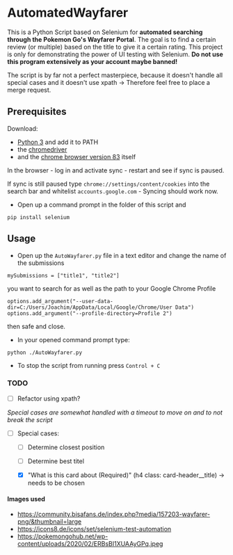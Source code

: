 # AutomatedWayfarer
This is a Python Script based on Selenium for **automated searching through the Pokemon Go's Wayfarer Portal**. The goal is to find a certain review (or multiple) based on the title to give it a certain rating. This project is only for demonstrating the power of UI testing with Selenium. **Do not use this program extensively as your account maybe banned!**

The script is by far not a perfect masterpiece, because it doesn't handle all special cases and it doesn't use xpath -> Therefore feel free to place a merge request.

## Prerequisites
Download: 
- [Python 3](https://www.python.org/downloads/) and add it to PATH
- the [chromedriver](https://chromedriver.chromium.org/downloads)
- and the [chrome browser version 83](https://www.google.com/chrome/) itself

In the browser - log in and activate sync - restart and see if sync is paused. 

If sync is still paused type ```chrome://settings/content/cookies``` into the search bar and whitelist ```accounts.google.com``` - Syncing should work now.
- Open up a command prompt in the folder of this script and  
```
pip install selenium
```

## Usage
- Open up the ```AutoWayfarer.py``` file in a text editor and change the name of the submissions

```mySubmissions = ["title1", "title2"]```

you want to search for as well as the path to your Google Chrome Profile 
```
options.add_argument("--user-data-dir=C:/Users/Joachim/AppData/Local/Google/Chrome/User Data")
options.add_argument("--profile-directory=Profile 2")
```
then safe and close.
- In your opened command prompt type:

```
python ./AutoWayfarer.py
```
- To stop the script from running press ```Control + C```

### TODO

- [ ] Refactor using xpath?

*Special cases are somewhat handled with a timeout to move on and to not break the script*

- [ ] Special cases:
  - [ ] Determine closest position
  - [ ] Determine best titel
  - [x] "What is this card about (Required)" (h4 class: card-header__title) -> needs to be chosen
  
  
#### Images used
- https://community.bisafans.de/index.php?media/157203-wayfarer-png/&thumbnail=large
- https://icons8.de/icons/set/selenium-test-automation
- https://pokemongohub.net/wp-content/uploads/2020/02/ERBsBI1XUAAyGPq.jpeg
